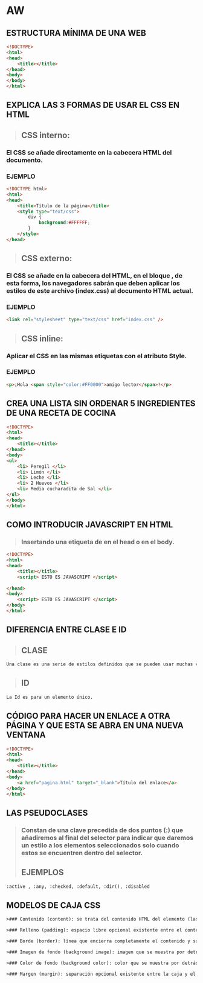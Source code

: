 # AW
## ESTRUCTURA MÍNIMA DE UNA WEB
```html
<!DOCTYPE>
<html>
<head>
	<title></title>
</head>
<body>
</body>
</html>
```
## EXPLICA LAS 3 FORMAS DE USAR EL CSS EN HTML
>## CSS interno: 
### El CSS se añade directamente en la cabecera HTML del documento. 
### EJEMPLO
```html
<!DOCTYPE html>
<html>
<head>
    <title>Título de la página</title>
    <style type="text/css">
        div {
            background:#FFFFFF;
        }
    </style>
</head>
```
>## CSS externo:
### El CSS se añade en la cabecera del HTML, en el bloque <head></head>, de esta forma, los navegadores sabrán que deben aplicar los estilos de este archivo (index.css) al documento HTML actual.
### EJEMPLO
```html
<link rel="stylesheet" type="text/css" href="index.css" />
```
>## CSS inline:
### Aplicar el CSS en las mismas etiquetas con el atributo Style.
### EJEMPLO
```html
<p>¡Hola <span style="color:#FF0000">amigo lector</span>!</p>
```
## CREA UNA LISTA SIN ORDENAR 5 INGREDIENTES DE UNA RECETA DE COCINA
```html
<!DOCTYPE>
<html>
<head>
	<title></title>
</head>
<body>
<ul>
	<li> Peregil </li>
	<li> Limón </li>
	<li> Leche </li>
	<li> 2 Huevos </li>
	<li> Media cucharadita de Sal </li>
</ul>	
</body>
</html>
```
## COMO INTRODUCIR JAVASCRIPT EN HTML
>### Insertando una etiqueta de <script></script> en el head o en el body.
```html
<!DOCTYPE>
<html>
<head>
	<title></title>
	<script> ESTO ES JAVASCRIPT </script>
	
</head>
<body>
	<script> ESTO ES JAVASCRIPT </script>
</body>
</html>
```
## DIFERENCIA ENTRE CLASE E ID
>## CLASE
```html
Una clase es una serie de estilos definidos que se pueden usar muchas veces en cualquier etiqueta HTML.
```
>## ID
```html
La Id es para un elemento único.
```
## CÓDIGO PARA HACER UN ENLACE A OTRA PÁGINA Y QUE ESTA SE ABRA EN UNA NUEVA VENTANA
```html
<!DOCTYPE>
<html>
<head>
	<title></title>
</head>
<body>
	<a href="pagina.html" target="_blank">Título del enlace</a>
</body>
</html>
```
## LAS PSEUDOCLASES
>### Constan de una clave precedida de dos puntos (:) que añadiremos al final del selector para indicar que daremos un estilo a los elementos seleccionados solo cuando estos se encuentren dentro del selector.
>## EJEMPLOS
```html
:active , :any, :checked, :default, :dir(), :disabled
```
## MODELOS DE CAJA CSS
```html
>### Contenido (content): se trata del contenido HTML del elemento (las palabras de un párrafo, una imagen, el texto de una lista de elementos, etc.)
```
```html
>### Relleno (padding): espacio libre opcional existente entre el contenido y el borde.
```
```html
>### Borde (border): línea que encierra completamente el contenido y su relleno.
```
```html
>### Imagen de fondo (background image): imagen que se muestra por detrás del contenido y el espacio de relleno.
```
```html
>### Color de fondo (background color): color que se muestra por detrás del contenido y el espacio de relleno.
```
```html
>### Margen (margin): separación opcional existente entre la caja y el resto de cajas adyacentes.
```
